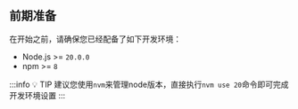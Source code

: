 ## 前期准备

在开始之前，请确保您已经配备了如下开发环境：

- Node.js >= `20.0.0`
- npm >= `8`

:::info 💡 TIP
建议您使用`nvm`来管理node版本，直接执行`nvm use 20`命令即可完成开发环境设置
:::